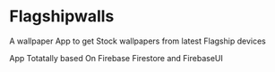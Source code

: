 # Flagshipwalls
A wallpaper App to get Stock wallpapers from latest Flagship devices 

App Totatally based On Firebase Firestore and FirebaseUI 
